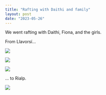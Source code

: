 ```yaml
---
title: "Rafting with Daithi and family"
layout: post
date: "2023-05-26"
---
```


We went rafting with Daithi, Fiona, and the girls.

From Llavorsí...

![](/assets/images/2023/20230407_102753-1024x461.jpg)

![](/assets/images/2023/20230407_102712-1024x461.jpg)

![](/assets/images/2023/20230407_112536-1024x461.jpg)

... to Rialp.

![](/assets/images/2023/20230407_114532-1024x461.jpg)
